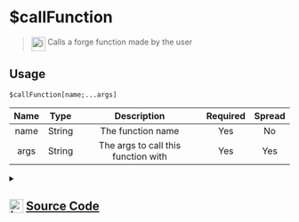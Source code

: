 # $callFunction
> <img align="top" src="https://upload.wikimedia.org/wikipedia/commons/thumb/e/e4/Infobox_info_icon.svg/160px-Infobox_info_icon.svg.png?20150409153300" alt="image" width="25" height="auto"> Calls a forge function made by the user
## Usage
```
$callFunction[name;...args]
```
| Name | Type | Description | Required | Spread
| :---: | :---: | :---: | :---: | :---: |
name | String | The function name | Yes | No
args | String | The args to call this function with | Yes | Yes
<details>
<summary>
    
## <img align="top" src="https://cdn4.iconfinder.com/data/icons/iconsimple-logotypes/512/github-512.png" alt="image" width="25" height="auto">  [Source Code](https://github.com/tryforge/ForgeScript-V2/blob/main/src/native/callFunction.ts)
    
</summary>
    
```ts
import { ErrorType } from "../structures/@internal/ForgeError"
import { ArgType, NativeFunction } from "../structures/@internal/NativeFunction"
import { Return } from "../structures/@internal/Return"

export default new NativeFunction({
    name: "$callFunction",
    version: "1.0.0",
    description: "Calls a forge function made by the user",
    unwrap: true,
    args: [
        {
            name: "name",
            description: "The function name",
            rest: false,
            required: true,
            type: ArgType.String,
        },
        {
            name: "args",
            description: "The args to call this function with",
            rest: true,
            type: ArgType.String,
            required: true,
        },
    ],
    brackets: true,
    execute(ctx, [name, args]) {
        const fn = ctx.client.functions.get(name)
        if (!fn) return this.err(this.error(ErrorType.UnknownXName, "function", name))

        return fn.call(ctx, args)
    },
})

```
    
</details>
